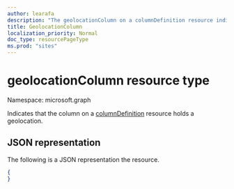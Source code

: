 ```yaml
---
author: learafa
description: "The geolocationColumn on a columnDefinition resource indicates that the column holds a geolocation."
title: GeolocationColumn
localization_priority: Normal
doc_type: resourcePageType
ms.prod: "sites"
---
```

# geolocationColumn resource type

Namespace: microsoft.graph

Indicates that the column on a [columnDefinition](columndefinition.md) resource holds a geolocation.

## JSON representation

The following is a JSON representation the resource.
<!-- { "blockType": "resource", "@odata.type": "microsoft.graph.geolocationColumn" } -->

```json
{
}
```

<!--
{
  "type": "#page.annotation",
  "description": "",
  "keywords": "",
  "section": "documentation",
  "tocPath": "Resources/GeolocationColumn",
  "suppressions": []
}
-->
